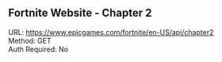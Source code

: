 ## Fortnite Website - Chapter 2

URL: https://www.epicgames.com/fortnite/en-US/api/chapter2 \
Method: GET \
Auth Required: No